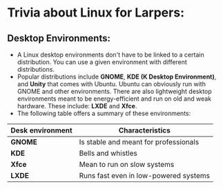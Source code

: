 # Trivia about Linux for Larpers:
## Desktop Environments:
- A Linux desktop environments don't have to be linked to a certain distribution. You can use a given environment with different distributions.
- Popular distributions include **GNOME**, **KDE (K Desktop Environment)**, and **Unity** that comes with Ubuntu. Ubuntu can obviously run with GNOME and other environments. There are also lightweight desktop environments meant to be energy-efficient and run on old and weak hardware. These include: **LXDE** and **Xfce**.
- The following table offers a summary of these environments:

| Desk environment | Characteristics |
| --- | --- |
| **GNOME** | Is stable and meant for professionals |
| **KDE** | Bells and whistles |
| **Xfce** | Mean to run on slow systems |
| **LXDE** | Runs fast even in low-powered systems |


